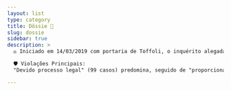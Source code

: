 ```yaml
---
layout: list
type: category
title: Dôssie 📝 
slug: dossie
sidebar: true
description: >
  ⚖️ Iniciado em 14/03/2019 com portaria de Toffoli, o inquérito alegadamente viola o juiz natural e sistema acusatório. Em 2020-2021, expandiu-se para atos antidemocráticos, com prisões (ex.: Silveira) e censuras, ferindo liberdade de expressão (67 casos). Prorrogações (15 menções) questionam duração razoável do processo. Pós-8/1/2023, foco em investigações de golpe, com buscas (38 eventos) e bloqueios financeiros. Eventos de 2025 destacam: bloqueio de bens de Eduardo Bolsonaro (21/07), proibição de acampamentos (25/07), gesto obsceno de Moraes (30/07), tornozeleira a Do Val (04/08), bloqueio de contas de familiar de Zambelli (04/08), prisão domiciliar de Bolsonaro (04/08) e negação inicial de tratamento a Silveira (04/08), alegando desproporcionalidade e dignidade humana.

  🛡️ Violações Principais: 
  "Devido processo legal" (99 casos) predomina, seguido de "proporcionalidade" (83) e "liberdade de expressão" (67). Separação de poderes (42) e imparcialidade (25) sugerem tensionamento interinstitucional. Jurisprudência: STF validou inquérito (ADPF 572/2020), mas críticos veem excessos.

---
```

